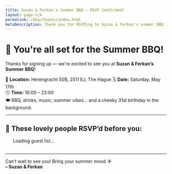 ```yaml
---
title: Suzan & Ferkan's Summer BBQ – RSVP Confirmed!
layout: page.njk
permalink: /bbq/thanks/index.html
metaDescription: Thank you for RSVPing to Suzan & Ferkan's summer BBQ in The Hague!
---
```


# 🎉 You're all set for the Summer BBQ!

Thanks for signing up — we're excited to see you at **Suzan & Ferkan’s Summer BBQ**!

📍 **Location:** Herengracht 50B, 2511 EJ, The Hague
🗓️ **Date:** Saturday, May 17th  
🕓 **Time:** 16:00 – 23:00  
🍽️ BBQ, drinks, music, summer vibes... and a cheeky 31st birthday in the background.

---

## 👥 These lovely people RSVP’d before you:

<ul id="rsvp-list">Loading guest list…</ul>

<p id="your-number" style="margin-top: 2rem; font-weight: bold;"></p>

<script>
  fetch('https://api.sheety.co/2381c287b05641ab8df16dfd5eaf25ec/bbqAttendanceList/sheet1')
    .then(response => response.json())
    .then(data => {
      const guests = data.sheet1;
      const list = document.getElementById('rsvp-list');

      if (!guests || guests.length === 0) {
        list.innerHTML = "<li>No one yet — you're the first!</li>";
        return;
      }

      list.innerHTML = guests.map((person, index) => {
        const name = person.name || 'Unnamed legend';
        const isPlusOne = person.plusOne === 'yes';
        return `<li><strong>#${index + 1}:</strong> ${name}${isPlusOne ? ' +1' : ''}</li>`;
      }).join('');

      // ✅ Show user's number at the bottom
      document.getElementById("your-number").innerText =
        `You're guest number #${guests.length}! 🎉`;
    })
    .catch(error => {
      console.error('Error fetching guest list:', error);
      document.getElementById('rsvp-list').innerHTML = "<li>Couldn’t load guest list. Try refreshing?</li>";
    });
</script>

<script src="https://cdn.jsdelivr.net/npm/canvas-confetti@1.5.1/dist/confetti.browser.min.js"></script>
<script>
  confetti({
    particleCount: 150,
    spread: 80,
    origin: { y: 0.6 }
  });
</script>

---

Can’t wait to see you! Bring your summer mood ☀️  
**– Suzan & Ferkan**